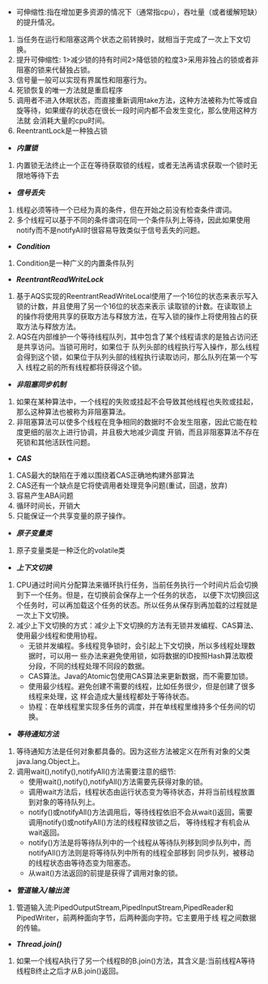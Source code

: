- 可伸缩性:指在增加更多资源的情况下（通常指cpu），吞吐量（或者缓解短缺）的提升情况。
1. 当任务在运行和阻塞这两个状态之前转换时，就相当于完成了一次上下文切换。
2. 提升可伸缩性: 1>减少锁的持有时间2>降低锁的粒度3>采用非独占的锁或者非阻塞的锁来代替独占锁。
3. 信号量一般可以实现有界属性和阻塞行为。
5. 死锁恢复的唯一方法就是重启程序
6. 调用者不进入休眠状态，而直接重新调用take方法，这种方法被称为忙等或自旋等待，如果缓存的状态在很长一段时间内都不会发生变化，那么使用这种方法就
会消耗大量的cpu时间。
6. ReentrantLock是一种独占锁
- **_内置锁_** 
1. 内置锁无法终止一个正在等待获取锁的线程，或者无法再请求获取一个锁时无限地等待下去
- **_信号丢失_**
1. 线程必须等待一个已经为真的条件，但在开始之前没有检查条件谓词。
2. 多个线程可以基于不同的条件谓词在同一个条件队列上等待，因此如果使用notify而不是notifyAll时很容易导致类似于信号丢失的问题。
- **_Condition_** 
1. Condition是一种广义的内置条件队列
- **_ReentrantReadWriteLock_**
1. 基于AQS实现的ReentrantReadWriteLocal使用了一个16位的状态来表示写入锁的计数，并且使用了另一个16位的状态来表示
读取锁的计数。在读取锁上的操作将使用共享的获取方法与释放方法，在写入锁的操作上将使用独占的获取方法与释放方法。
2. AQS在内部维护一个等待线程队列，其中包含了某个线程请求的是独占访问还是共享访问。当锁可用时，如果位于
队列头部的线程执行写入操作，那么线程会得到这个锁，如果位于队列头部的线程执行读取访问，那么队列在第一个写入
线程之前的所有线程都将获得这个锁。
- **_非阻塞同步机制_**
1. 如果在某种算法中，一个线程的失败或挂起不会导致其他线程也失败或挂起，那么这种算法也被称为非阻塞算法。
2. 非阻塞算法可以使多个线程在竞争相同的数据时不会发生阻塞，因此它能在粒度更细的层次上进行协调，并且极大地减少调度
开销，而且非阻塞算法不存在死锁和其他活跃性问题。
- **_CAS_**
1. CAS最大的缺陷在于难以围绕着CAS正确地构建外部算法
2. CAS还有一个缺点是它将使调用者处理竞争问题(重试，回退，放弃)
3. 容易产生ABA问题
4. 循环时间长，开销大
5. 只能保证一个共享变量的原子操作。
- **_原子变量类_**
1. 原子变量类是一种泛化的volatile类
- **_上下文切换_**
1. CPU通过时间片分配算法来循环执行任务，当前任务执行一个时间片后会切换到下一个任务。但是，在切换前会保存上一个任务的状态，
以便下次切换回这个任务时，可以再加载这个任务的状态。所以任务从保存到再加载的过程就是一次上下文切换。
2. 减少上下文切换的方式：减少上下文切换的方法有无锁并发编程、CAS算法、使用最少线程和使用协程。
    - 无锁并发编程。多线程竞争锁时，会引起上下文切换，所以多线程处理数据时，可以用一
   些办法来避免使用锁，如将数据的ID按照Hash算法取模分段，不同的线程处理不同段的数据。
    - CAS算法。Java的Atomic包使用CAS算法来更新数据，而不需要加锁。
    - 使用最少线程。避免创建不需要的线程，比如任务很少，但是创建了很多线程来处理，这
  样会造成大量线程都处于等待状态。
    - 协程：在单线程里实现多任务的调度，并在单线程里维持多个任务间的切换。
- **_等待通知方法_**
1. 等待通知方法是任何对象都具备的。因为这些方法被定义在所有对象的父类java.lang.Object上。
2. 调用wait(),notify(),notifyAll()方法需要注意的细节:
    - 使用wait(),notify(),notifyAll()方法需要先获得对象的锁。
    - 调用wait方法后，线程状态由运行状态变为等待状态，并将当前线程放置到对象的等待队列上。
    - notify()或notifyAll()方法调用后，等待线程依旧不会从wait()返回，需要调用notify()或notifyAll()方法的线程释放锁之后，
    等待线程才有机会从wait返回。
    - notify()方法是将等待队列中的一个线程从等待队列移到同步队列中，而notifyAll()方法则是将等待队列中所有的线程全部移到
    同步队列，被移动的线程状态由等待态变为阻塞态。
    - 从wait()方法返回的前提是获得了调用对象的锁。
- **_管道输入/输出流_**
1. 管道输入流:PipedOutputStream,PipedInputStream,PipedReader和PipedWriter，前两种面向字节，后两种面向字符。它主要用于线
程之间数据的传输。
- **_Thread.join()_**
1. 如果一个线程A执行了另一个线程B的B.join()方法，其含义是:当前线程A等待线程B终止之后才从B.join()返回。

